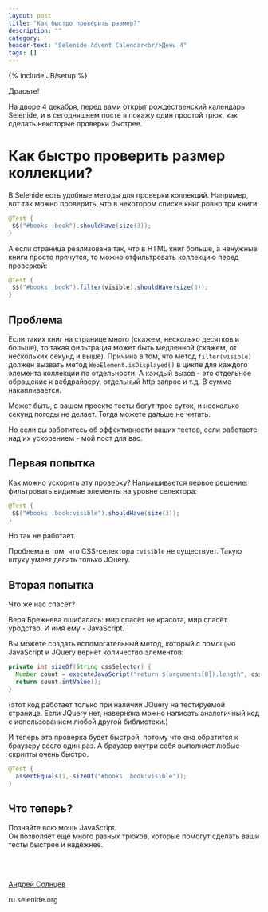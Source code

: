 ```yaml
---
layout: post
title: "Как быстро проверить размер?"
description: ""
category:
header-text: "Selenide Advent Calendar<br/>День 4"
tags: []
---
```

{% include JB/setup %}

Драсьте!

На дворе 4 декабря, перед вами открыт рождественский календарь Selenide, и в сегодняшнем посте я покажу один простой трюк, как сделать некоторые проверки быстрее.  

# Как быстро проверить размер коллекции?

В Selenide есть удобные методы для проверки коллекций. Например, вот так можно проверить, что в некотором списке книг ровно три книги:

```java
@Test {
 $$("#books .book").shouldHave(size(3));
}
```

А если страница реализована так, что в HTML книг больше, а ненужные книги просто прячутся, то можно отфильтровать коллекцию перед проверкой:

```java
@Test {
 $$("#books .book").filter(visible).shouldHave(size(3));
}
```

## Проблема

Если таких книг на странице много (скажем, несколько десятков и больше), то такая фильтрация может быть медленной 
(скажем, от нескольких секунд и выше). Причина в том, что метод `filter(visible)` должен вызвать метод 
`WebElement.isDisplayed()` в цикле для каждого элемента коллекции по отдельности. А каждый вызов - это отдельное обращение
к вебдрайверу, отдельный http запрос и т.д. В сумме накапливается.

Может быть, в вашем проекте тесты бегут трое суток, и несколько секунд погоды не делает. 
Тогда можете дальше не читать.

Но если вы заботитесь об эффективности ваших тестов, если работаете над их ускорением - мой пост для вас.  

## Первая попытка

Как можно ускорить эту проверку? Напрашивается первое решение: фильтровать видимые элементы на уровне селектора:

```java
@Test {
 $$("#books .book:visible").shouldHave(size(3));
}
```

Но так не работает. 

Проблема в том, что CSS-селектора `:visible` не существует. Такую штуку умеет делать только JQuery. 


## Вторая попытка

Что же нас спасёт?

Вера Брежнева ошибалась: мир спасёт не красота, мир спасёт уродство. И имя ему - JavaScript. 

Вы можете создать вспомогательный метод, который с помощью JavaScript и JQuery вернёт количество элементов:

```java
private int sizeOf(String cssSelector) {
  Number count = executeJavaScript("return $(arguments[0]).length", cssSelector);
  return count.intValue();
}
```

(этот код работает только при наличии JQuery на тестируемой странице. Если JQuery нет, наверняка можно написать 
аналогичный код с использованием любой другой библиотеки.)

И теперь эта проверка будет быстрой, потому что она обратится к браузеру всего один раз. А браузер внутри себя выполняет любые скрипты очень быстро.

```java
@Test {
  assertEquals(1, sizeOf("#books .book:visible"));
}
```


## Что теперь?

Познайте всю мощь JavaScript.   
Он позволяет ещё много разных трюков, которые помогут сделать ваши тесты быстрее и надёжнее. 

<br/>


<br>

[Андрей Солнцев](http://asolntsev.github.io/)

ru.selenide.org
